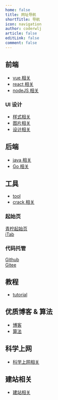 ```yaml
---
home: false
title: 网址导航
shortTitle: 导航
icon: navigation
author: coderwlj
article: false
editLink: false
comment: false
---
```


## 前端

- [vue 相关](./front/vue.md)
- [react 相关](./front/react.md)
- [nodeJS 相关](./front/node.md)

### UI 设计

- [样式相关](./ui/style.md)
- [图片相关](./ui/pic.md)
- [设计相关](./ui/design.md)

## 后端

- [java 相关](./backend/java.md)
- [Go 相关](./backend/go.md)

## 工具

- [tool](./tools/tool.md)
- [crack 相关](./tools/crack.md)

### 起始页

[青柠起始页](https://limestart.cn/)
<br>
[iTab](https://www.itab.link/)

### 代码托管

[Github](https://github.com/)
<br>
[Gitee](https://gitee.com/)

## 教程

- [tutorial](./tutorial/tutorial.md)

## 优质博客 & 算法

- [博客](./resources/blog.md)
- [算法](./resources/algorithm.md)

## 科学上网

- [科学上网相关](./sia/sia.md)

## 建站相关

- [建站相关](./static/website.md)
